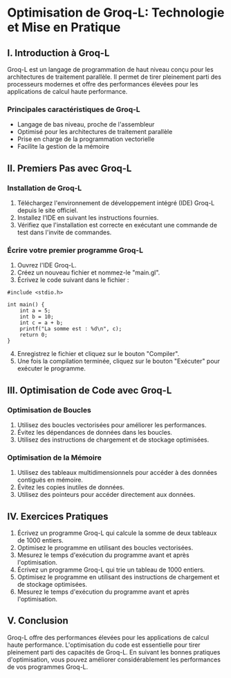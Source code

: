 Optimisation de Groq-L: Technologie et Mise en Pratique
=======================================================

I. Introduction à Groq-L
------------------------

Groq-L est un langage de programmation de haut niveau conçu pour les architectures de traitement parallèle. Il permet de tirer pleinement parti des processeurs modernes et offre des performances élevées pour les applications de calcul haute performance.

### Principales caractéristiques de Groq-L

* Langage de bas niveau, proche de l'assembleur
* Optimisé pour les architectures de traitement parallèle
* Prise en charge de la programmation vectorielle
* Facilite la gestion de la mémoire

II. Premiers Pas avec Groq-L
------------------------------

### Installation de Groq-L

1. Téléchargez l'environnement de développement intégré (IDE) Groq-L depuis le site officiel.
2. Installez l'IDE en suivant les instructions fournies.
3. Vérifiez que l'installation est correcte en exécutant une commande de test dans l'invite de commandes.

### Écrire votre premier programme Groq-L

1. Ouvrez l'IDE Groq-L.
2. Créez un nouveau fichier et nommez-le "main.gl".
3. Écrivez le code suivant dans le fichier :

```gl
#include <stdio.h>

int main() {
    int a = 5;
    int b = 10;
    int c = a + b;
    printf("La somme est : %d\n", c);
    return 0;
}
```

4. Enregistrez le fichier et cliquez sur le bouton "Compiler".
5. Une fois la compilation terminée, cliquez sur le bouton "Exécuter" pour exécuter le programme.

III. Optimisation de Code avec Groq-L
------------------------------------

### Optimisation de Boucles

1. Utilisez des boucles vectorisées pour améliorer les performances.
2. Évitez les dépendances de données dans les boucles.
3. Utilisez des instructions de chargement et de stockage optimisées.

### Optimisation de la Mémoire

1. Utilisez des tableaux multidimensionnels pour accéder à des données contiguës en mémoire.
2. Évitez les copies inutiles de données.
3. Utilisez des pointeurs pour accéder directement aux données.

IV. Exercices Pratiques
----------------------

1. Écrivez un programme Groq-L qui calcule la somme de deux tableaux de 1000 entiers.
2. Optimisez le programme en utilisant des boucles vectorisées.
3. Mesurez le temps d'exécution du programme avant et après l'optimisation.
4. Écrivez un programme Groq-L qui trie un tableau de 1000 entiers.
5. Optimisez le programme en utilisant des instructions de chargement et de stockage optimisées.
6. Mesurez le temps d'exécution du programme avant et après l'optimisation.

V. Conclusion
------------

Groq-L offre des performances élevées pour les applications de calcul haute performance. L'optimisation du code est essentielle pour tirer pleinement parti des capacités de Groq-L. En suivant les bonnes pratiques d'optimisation, vous pouvez améliorer considérablement les performances de vos programmes Groq-L.